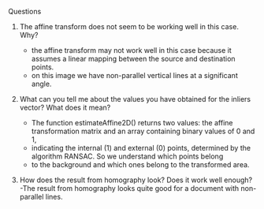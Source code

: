 Questions
1. The affine transform does not seem to be working well in this case. Why?
   - the affine transform may not work well in this case because it assumes a linear mapping between the source and destination points.
   - on this image we have non-parallel vertical lines at a significant angle.
     
3. What can you tell me about the values you have obtained for the inliers vector? What does it mean?
   - The function estimateAffine2D() returns two values: the affine transformation matrix and an array containing binary values of 0 and 1,
   - indicating the internal (1) and external (0) points, determined by the algorithm RANSAC. So we understand which points belong
   - to the background and which ones belong to the transformed area.
     
5. How does the result from homography look? Does it work well enough?
   -The result from homography looks quite good for a document with non-parallel lines.

